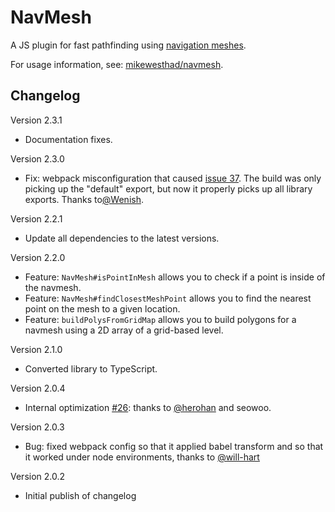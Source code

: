# NavMesh

A JS plugin for fast pathfinding using [navigation meshes](https://en.wikipedia.org/wiki/Navigation_mesh).

For usage information, see: [mikewesthad/navmesh](https://github.com/mikewesthad/navmesh).

## Changelog

Version 2.3.1

- Documentation fixes.

Version 2.3.0

- Fix: webpack misconfiguration that caused [issue 37](https://github.com/mikewesthad/navmesh/issues/37). The build was only picking up the "default" export, but now it properly picks up all library exports. Thanks to[@Wenish](https://github.com/Wenish).

Version 2.2.1

- Update all dependencies to the latest versions.

Version 2.2.0

- Feature: `NavMesh#isPointInMesh` allows you to check if a point is inside of the navmesh.
- Feature: `NavMesh#findClosestMeshPoint` allows you to find the nearest point on the mesh to a given location.
- Feature: `buildPolysFromGridMap` allows you to build polygons for a navmesh using a 2D array of a grid-based level.

Version 2.1.0

- Converted library to TypeScript.

Version 2.0.4

- Internal optimization [#26](https://github.com/mikewesthad/navmesh/pull/26): thanks to [@herohan](https://github.com/herohan) and seowoo.

Version 2.0.3

- Bug: fixed webpack config so that it applied babel transform and so that it worked under node environments, thanks to [@will-hart](https://github.com/will-hart)

Version 2.0.2

- Initial publish of changelog

